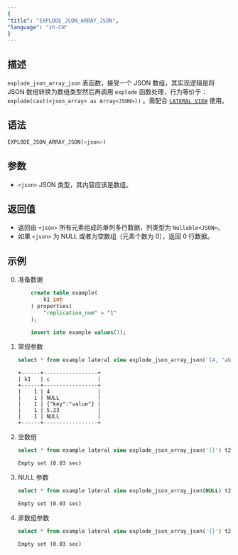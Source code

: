 ```yaml
---
{
"title": "EXPLODE_JSON_ARRAY_JSON",
"language": "zh-CN"
}
---
```


## 描述
`explode_json_array_json` 表函数，接受一个 JSON 数组，其实现逻辑是将 JSON 数组转换为数组类型然后再调用 `explode` 函数处理，行为等价于：`explode(cast(<json_array> as Array<JSON>))`
。需配合 [`LATERAL VIEW`](../../../query-data/lateral-view.md) 使用。

## 语法
```sql
EXPLODE_JSON_ARRAY_JSON(<json>)
```

## 参数
- `<json>` JSON 类型，其内容应该是数组。

## 返回值
- 返回由 `<json>` 所有元素组成的单列多行数据，列类型为 `Nullable<JSON>`。
- 如果 `<json>` 为 NULL 或者为空数组（元素个数为 0），返回 0 行数据。

## 示例
0. 准备数据
    ```sql
        create table example(
            k1 int
        ) properties(
            "replication_num" = "1"
        );

        insert into example values(1);
    ```
1. 常规参数
    ```sql
    select * from example lateral view explode_json_array_json('[4, "abc", {"key": "value"}, 5.23, null]') t2 as c;
    ```
    ```text
    +------+-----------------+
    | k1   | c               |
    +------+-----------------+
    |    1 | 4               |
    |    1 | NULL            |
    |    1 | {"key":"value"} |
    |    1 | 5.23            |
    |    1 | NULL            |
    +------+-----------------+
    ```
2. 空数组
    ```sql
    select * from example lateral view explode_json_array_json('[]') t2 as c;
    ```
    ```text
    Empty set (0.03 sec)
    ```
3. NULL 参数
    ```sql
    select * from example lateral view explode_json_array_json(NULL) t2 as c;
    ```
    ```text
    Empty set (0.03 sec)
    ```
4. 非数组参数
    ```sql
    select * from example lateral view explode_json_array_json('{}') t2 as c;
    ```
    ```text
    Empty set (0.03 sec)
    ```
